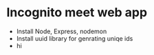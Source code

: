 # Incognito meet web app
- Install Node, Express, nodemon
- Install uuid library for genrating uniqe ids 
- hi